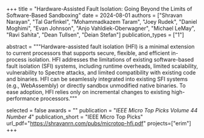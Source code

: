 +++
title = "Hardware-Assisted Fault Isolation: Going Beyond the Limits of Software-Based Sandboxing"
date = 2024-08-01
authors = ["Shravan Narayan", "Tal Garfinkel", "Mohammadkazem Taram", "Joey Rudek", "Daniel Moghimi", "Evan Johnson", "Anjo Vahldiek-Oberwagner", "Michael LeMay", "Ravi Sahita", "Dean Tullsen", "Deian Stefan"]
publication_types = ["1"]

abstract = """Hardware-assisted fault isolation (HFI) is a minimal extension to current processors that supports secure, flexible, and efficient in-process isolation. HFI addresses the limitations of existing software-based fault isolation (SFI) systems, including runtime overheads, limited scalability, vulnerability to Spectre attacks, and limited compatibility with existing code and binaries. HFI can be seamlessly integrated into existing SFI systems (e.g., WebAssembly) or directly sandbox unmodified native binaries. To ease adoption, HFI relies only on incremental changes to existing high-performance processors."""

selected = false
awards = ""
publication = "*IEEE Micro Top Picks Volume 44 Number 4*"
publication_short = "IEEE Micro Top Picks"
url_pdf="https://shravanrn.com/pubs/microtop-hfi.pdf"
projects=["erim"]
+++

